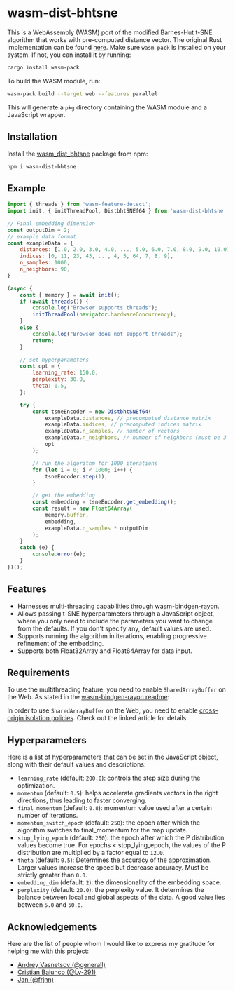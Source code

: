 # wasm-dist-bhtsne

This is a WebAssembly (WASM) port of the modified Barnes-Hut t-SNE algorithm that works with pre-computed distance vector. The original Rust implementation can be found [here](https://github.com/frjnn/bhtsne). Make sure `wasm-pack` is installed on your system. If not, you can install it by running:

```bash
cargo install wasm-pack
```

To build the WASM module, run:

```bash
wasm-pack build --target web --features parallel
```

This will generate a `pkg` directory containing the WASM module and a JavaScript wrapper.

## Installation
Install the [wasm_dist_bhtsne](https://www.npmjs.com/package/wasm_dist_bhtsne) package from npm:

```bash
npm i wasm-dist-bhtsne
```

## Example
```javascript
import { threads } from 'wasm-feature-detect';
import init, { initThreadPool, DistbhtSNEf64 } from 'wasm-dist-bhtsne';

// Final embedding dimension
const outputDim = 2;
// example data format
const exampleData = {
    distances: [1.0, 2.0, 3.0, 4.0, ..., 5.0, 6.0, 7.0, 8.0, 9.0, 10.0],
    indices: [0, 11, 23, 43, ..., 4, 5, 64, 7, 8, 9],
    n_samples: 1000,
    n_neighbors: 90,
}

(async {
    const { memory } = await init();
    if (await threads()) {
        console.log("Browser supports threads");
        initThreadPool(navigator.hardwareConcurrency);
    }
    else {
        console.log("Browser does not support threads");
        return;
    }

    // set hyperparameters
    const opt = {
        learning_rate: 150.0,
        perplexity: 30.0,
        theta: 0.5,
    };

    try {
        const tsneEncoder = new DistbhtSNEf64(
            exampleData.distances, // precomputed distance matrix
            exampleData.indices, // precomputed indices matrix
            exampleData.n_samples, // number of vectors
            exampleData.n_neighbors, // number of neighbors (must be 3 times of perplexity)
            opt
        );

        // run the algorithm for 1000 iterations
        for (let i = 0; i < 1000; i++) {
            tsneEncoder.step(1);
        }

        // get the embedding
        const embedding = tsneEncoder.get_embedding();
        const result = new Float64Array(
            memory.buffer, 
            embedding, 
            exampleData.n_samples * outputDim
        );
    }
    catch (e) {
        console.error(e);
    }
})();
```

## Features
- Harnesses multi-threading capabilities through [wasm-bindgen-rayon](https://github.com/RReverser/wasm-bindgen-rayon).
- Allows passing t-SNE hyperparameters through a JavaScript object, where you only need to include the parameters you want to change from the defaults. If you don't specify any, default values are used.
- Supports running the algorithm in iterations, enabling progressive refinement of the embedding.
- Supports both Float32Array and Float64Array for data input.

## Requirements
To use the multithreading feature, you need to enable `SharedArrayBuffer` on the Web. As stated in the [wasm-bindgen-rayon readme](https://github.com/RReverser/wasm-bindgen-rayon/blob/main/README.md):

In order to use `SharedArrayBuffer` on the Web, you need to enable [cross-origin isolation policies](https://web.dev/articles/coop-coep). Check out the linked article for details.

## Hyperparameters
Here is a list of hyperparameters that can be set in the JavaScript object, along with their default values and descriptions:

- `learning_rate` (default: `200.0`): controls the step size during the optimization.
- `momentum` (default: `0.5`): helps accelerate gradients vectors in the right directions, thus leading to faster converging.
- `final_momentum` (default: `0.8`): momentum value used after a certain number of iterations.
- `momentum_switch_epoch` (default: `250`): the epoch after which the algorithm switches to final_momentum for the map update.
- `stop_lying_epoch` (default: `250`): the epoch after which the P distribution values become true. For epochs < stop_lying_epoch, the values of the P distribution are multiplied by a factor equal to `12.0`.
- `theta` (default: `0.5`): Determines the accuracy of the approximation. Larger values increase the speed but decrease accuracy. Must be strictly greater than `0.0`.
- `embedding_dim` (default: `2`): the dimensionality of the embedding space.
- `perplexity` (default: `20.0`): the perplexity value. It determines the balance between local and global aspects of the data. A good value lies between `5.0` and `50.0`.

## Acknowledgements
Here are the list of people whom I would like to express my gratitude for helping me with this project:
- [Andrey Vasnetsov (@generall)](https://github.com/generall)
- [Cristian Baiunco (@Lv-291)](https://github.com/Lv-291)
- [Jan (@frjnn)](https://github.com/frjnn)
